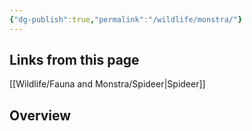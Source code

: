 ```yaml
---
{"dg-publish":true,"permalink":"/wildlife/monstra/"}
---
```


## Links from this page
[[Wildlife/Fauna and Monstra/Spideer\|Spideer]]
## Overview
